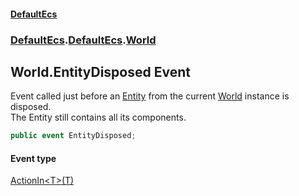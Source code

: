 #### [DefaultEcs](./index.md 'index')
### [DefaultEcs](./index.md 'index').[DefaultEcs](./DefaultEcs.md 'DefaultEcs').[World](./DefaultEcs-World.md 'DefaultEcs.World')
## World.EntityDisposed Event
Event called just before an [Entity](./DefaultEcs-Entity.md 'DefaultEcs.Entity') from the current [World](./DefaultEcs-World.md 'DefaultEcs.World') instance is disposed.  
The Entity still contains all its components.  
```C#
public event EntityDisposed;
```
#### Event type
[ActionIn&lt;T&gt;(T)](./DefaultEcs-ActionIn-T-(T).md 'DefaultEcs.ActionIn&lt;T&gt;(T)')
